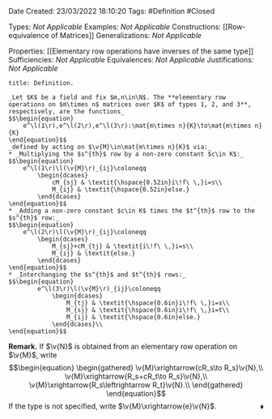 <br />
<br />

Date Created: 23/03/2022 18:10:20
Tags: #Definition #Closed 

Types: _Not Applicable_
Examples: _Not Applicable_
Constructions: [[Row-equivalence of Matrices]]
Generalizations: _Not Applicable_

Properties: [[Elementary row operations have inverses of the same type]]
Sufficiencies: _Not Applicable_
Equivalences: _Not Applicable_
Justifications: _Not Applicable_

``` ad-Definition
title: Definition.

_Let $K$ be a field and fix $m,n\in\N$. The **elementary row operations on $m\times n$ matrices over $K$ of types 1, 2, and 3**, respectively, are the functions_
$$\begin{equation}
    e^\l(1\r),e^\l(2\r),e^\l(3\r):\mat{m\times n}{K}\to\mat{m\times n}{K}
\end{equation}$$
_defined by acting on $\v{M}\in\mat{m\times n}{K}$ via:_
* _Multiplying the $s^{th}$ row by a non-zero constant $c\in K$:_
$$\begin{equation}
    e^\l(1\r)\l(\v{M}\r)_{ij}\coloneqq
        \begin{dcases}
            cM_{sj} & \textit{\hspace{0.52in}i\!f\ \,}i=s\\
            M_{ij} & \textit{\hspace{0.52in}else.}
        \end{dcases}
\end{equation}$$
* _Adding a non-zero constant $c\in K$ times the $t^{th}$ row to the $s^{th}$ row:_
$$\begin{equation}
    e^\l(2\r)\l(\v{M}\r)_{ij}\coloneqq
        \begin{dcases}
            M_{sj}+cM_{tj} & \textit{i\!f\ \,}i=s\\
            M_{ij} & \textit{else.}
        \end{dcases}
\end{equation}$$
* _Interchanging the $s^{th}$ and $t^{th}$ rows:_
$$\begin{equation}
        e^\l(3\r)\l(\v{M}\r)_{ij}\coloneqq
            \begin{dcases}
                M_{tj} & \textit{\hspace{0.6in}i\!f\ \,}i=s\\
                M_{sj} & \textit{\hspace{0.6in}i\!f\ \,}i=t\\
                M_{ij} & \textit{\hspace{0.6in}else.}
            \end{dcases}\\
\end{equation}$$

```

**Remark.** If $\v{N}$ is obtained from an elementary row operation on $\v{M}$, write
$$\begin{equation}
    \begin{gathered}
        \v{M}\xrightarrow{cR_s\to R_s}\v{N},\\
        \v{M}\xrightarrow{R_s+cR_t\to R_s}\v{N},\\
        \v{M}\xrightarrow{R_s\leftrightarrow R_t}\v{N}.\\
    \end{gathered}
\end{equation}$$
If the type is not specified, write $\v{M}\xrightarrow{e}\v{N}$.<span style="float:right;">$\blacklozenge$</span>
